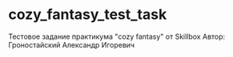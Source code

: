 # cozy_fantasy_test_task
Тестовое задание практикума "cozy fantasy" от Skillbox
Автор: Гроностайский Александр Игоревич

